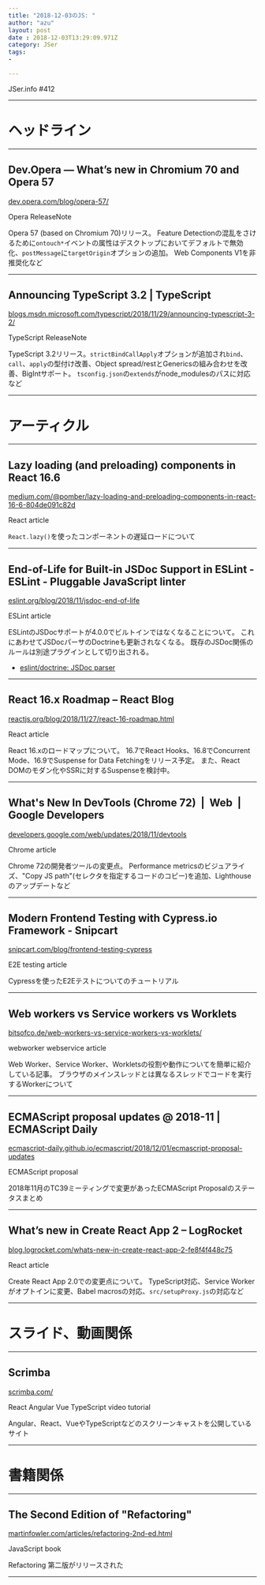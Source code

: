 ```yaml
---
title: "2018-12-03のJS: "
author: "azu"
layout: post
date : 2018-12-03T13:29:09.971Z
category: JSer
tags:
-

---
```


JSer.info #412

----

<h1 class="site-genre">ヘッドライン</h1>

----

## Dev.Opera — What’s new in Chromium 70 and Opera 57
[dev.opera.com/blog/opera-57/](https://dev.opera.com/blog/opera-57/ "Dev.Opera — What’s new in Chromium 70 and Opera 57")
<p class="jser-tags jser-tag-icon"><span class="jser-tag">Opera</span> <span class="jser-tag">ReleaseNote</span></p>

Opera 57 (based on Chromium 70)リリース。
Feature Detectionの混乱をさけるために`ontouch*`イベントの属性はデスクトップにおいてデフォルトで無効化、`postMessage`に`targetOrigin`オプションの追加。
Web Components V1を非推奨化など


----

## Announcing TypeScript 3.2 | TypeScript
[blogs.msdn.microsoft.com/typescript/2018/11/29/announcing-typescript-3-2/](https://blogs.msdn.microsoft.com/typescript/2018/11/29/announcing-typescript-3-2/ "Announcing TypeScript 3.2 | TypeScript")
<p class="jser-tags jser-tag-icon"><span class="jser-tag">TypeScript</span> <span class="jser-tag">ReleaseNote</span></p>

TypeScript 3.2リリース。`strictBindCallApply`オプションが追加され`bind`、`call`、`apply`の型付け改善、Object spread/restとGenericsの組み合わせを改善、BigIntサポート。 
`tsconfig.json`の`extends`がnode_modulesのパスに対応など


----
<h1 class="site-genre">アーティクル</h1>

----

## Lazy loading (and preloading) components in React 16.6
[medium.com/@pomber/lazy-loading-and-preloading-components-in-react-16-6-804de091c82d](https://medium.com/@pomber/lazy-loading-and-preloading-components-in-react-16-6-804de091c82d "Lazy loading (and preloading) components in React 16.6")
<p class="jser-tags jser-tag-icon"><span class="jser-tag">React</span> <span class="jser-tag">article</span></p>

`React.lazy()`を使ったコンポーネントの遅延ロードについて


----

## End-of-Life for Built-in JSDoc Support in ESLint - ESLint - Pluggable JavaScript linter
[eslint.org/blog/2018/11/jsdoc-end-of-life](https://eslint.org/blog/2018/11/jsdoc-end-of-life "End-of-Life for Built-in JSDoc Support in ESLint - ESLint - Pluggable JavaScript linter")
<p class="jser-tags jser-tag-icon"><span class="jser-tag">ESLint</span> <span class="jser-tag">article</span></p>

ESLintのJSDocサポートが4.0.0でビルトインではなくなることについて。
これにあわせてJSDocパーサのDoctrineも更新されなくなる。
既存のJSDoc関係のルールは別途プラグインとして切り出される。

- [eslint/doctrine: JSDoc parser](https://github.com/eslint/doctrine "eslint/doctrine: JSDoc parser")

----

## React 16.x Roadmap – React Blog
[reactjs.org/blog/2018/11/27/react-16-roadmap.html](https://reactjs.org/blog/2018/11/27/react-16-roadmap.html "React 16.x Roadmap – React Blog")
<p class="jser-tags jser-tag-icon"><span class="jser-tag">React</span> <span class="jser-tag">article</span></p>

React 16.xのロードマップについて。
16.7でReact Hooks、16.8でConcurrent Mode、16.9でSuspense for Data Fetchingをリリース予定。
また、React DOMのモダン化やSSRに対するSuspenseを検討中。


----

## What's New In DevTools (Chrome 72)  |  Web  |  Google Developers
[developers.google.com/web/updates/2018/11/devtools](https://developers.google.com/web/updates/2018/11/devtools "What's New In DevTools (Chrome 72)  |  Web  |  Google Developers")
<p class="jser-tags jser-tag-icon"><span class="jser-tag">Chrome</span> <span class="jser-tag">article</span></p>

Chrome 72の開発者ツールの変更点。
Performance metricsのビジュアライズ、"Copy JS path"(セレクタを指定するコードのコピー)を追加、Lighthouseのアップデートなど


----

## Modern Frontend Testing with Cypress.io Framework - Snipcart
[snipcart.com/blog/frontend-testing-cypress](https://snipcart.com/blog/frontend-testing-cypress "Modern Frontend Testing with Cypress.io Framework - Snipcart")
<p class="jser-tags jser-tag-icon"><span class="jser-tag">E2E</span> <span class="jser-tag">testing</span> <span class="jser-tag">article</span></p>

Cypressを使ったE2Eテストについてのチュートリアル


----

## Web workers vs Service workers vs Worklets
[bitsofco.de/web-workers-vs-service-workers-vs-worklets/](https://bitsofco.de/web-workers-vs-service-workers-vs-worklets/ "Web workers vs Service workers vs Worklets")
<p class="jser-tags jser-tag-icon"><span class="jser-tag">webworker</span> <span class="jser-tag">webservice</span> <span class="jser-tag">article</span></p>

Web Worker、Service Worker、Workletsの役割や動作についてを簡単に紹介している記事。
ブラウザのメインスレッドとは異なるスレッドでコードを実行するWorkerについて


----

## ECMAScript proposal updates @ 2018-11 | ECMAScript Daily
[ecmascript-daily.github.io/ecmascript/2018/12/01/ecmascript-proposal-updates](https://ecmascript-daily.github.io/ecmascript/2018/12/01/ecmascript-proposal-updates "ECMAScript proposal updates @ 2018-11 | ECMAScript Daily")
<p class="jser-tags jser-tag-icon"><span class="jser-tag">ECMAScript</span> <span class="jser-tag">proposal</span></p>

2018年11月のTC39ミーティングで変更があったECMAScript Proposalのステータスまとめ


----

## What’s new in Create React App 2 – LogRocket
[blog.logrocket.com/whats-new-in-create-react-app-2-fe8f4f448c75](https://blog.logrocket.com/whats-new-in-create-react-app-2-fe8f4f448c75 "What’s new in Create React App 2 – LogRocket")
<p class="jser-tags jser-tag-icon"><span class="jser-tag">React</span> <span class="jser-tag">article</span></p>

Create React App 2.0での変更点について。
TypeScript対応、Service Workerがオプトインに変更、Babel macrosの対応、`src/setupProxy.js`の対応など


----
<h1 class="site-genre">スライド、動画関係</h1>

----

## Scrimba
[scrimba.com/](https://scrimba.com/ "Scrimba")
<p class="jser-tags jser-tag-icon"><span class="jser-tag">React</span> <span class="jser-tag">Angular</span> <span class="jser-tag">Vue</span> <span class="jser-tag">TypeScript</span> <span class="jser-tag">video</span> <span class="jser-tag">tutorial</span></p>

Angular、React、VueやTypeScriptなどのスクリーンキャストを公開しているサイト


----
<h1 class="site-genre">書籍関係</h1>

----

## The Second Edition of "Refactoring"
[martinfowler.com/articles/refactoring-2nd-ed.html](https://martinfowler.com/articles/refactoring-2nd-ed.html "The Second Edition of \"Refactoring\"")
<p class="jser-tags jser-tag-icon"><span class="jser-tag">JavaScript</span> <span class="jser-tag">book</span></p>

Refactoring 第二版がリリースされた


----

